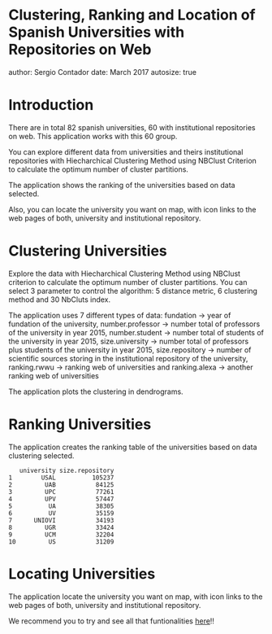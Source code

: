 Clustering, Ranking and Location of Spanish Universities with Repositories on Web
========================================================
author: Sergio Contador
date: March 2017
autosize: true

Introduction
========================================================
There are in total 82 spanish universities, 60 with institutional repositories on web. This application works with this 60 group.  

You can explore different data from universities and theirs institutional repositories with Hiecharchical Clustering Method using NBClust Criterion to calculate the optimum number of cluster partitions.  

The application shows the ranking of the universities based on data selected.  

Also, you can locate the university you want on map, with icon links to the web pages of both, university and institutional repository.
        
Clustering Universities
========================================================
Explore the data with Hiecharchical Clustering Method using NBClust criterion to calculate the optimum number of cluster partitions. You can select 3 parameter to control the algorithm: 5 distance metric, 6 clustering method and 30 NbCluts index. 

The application uses 7 different types of data: fundation -> year of fundation of the university, number.professor -> number total of professors of the university in year 2015, number.student -> number total of students of the university in year 2015, size.university -> number total of professors plus students of the university in year 2015, size.repository -> number of scientific sources storing in the institutional repository of the university, ranking.rwwu -> ranking web of universities and ranking.alexa -> another ranking web of universities

The application plots the clustering in dendrograms.

Ranking Universities
========================================================
The application creates the ranking table of the universities based on data clustering selected.


```
   university size.repository
1        USAL          105237
2         UAB           84125
3         UPC           77261
4         UPV           57447
5          UA           38305
6          UV           35159
7      UNIOVI           34193
8         UGR           33424
9         UCM           32204
10         US           31209
```

Locating Universities
========================================================
The application locate the university you want on map, with icon links to the web pages of both, university and institutional repository.

We recommend you to try and see all that funtionalities [here](https://scontador.shinyapps.io/ddp_course_project)!!






